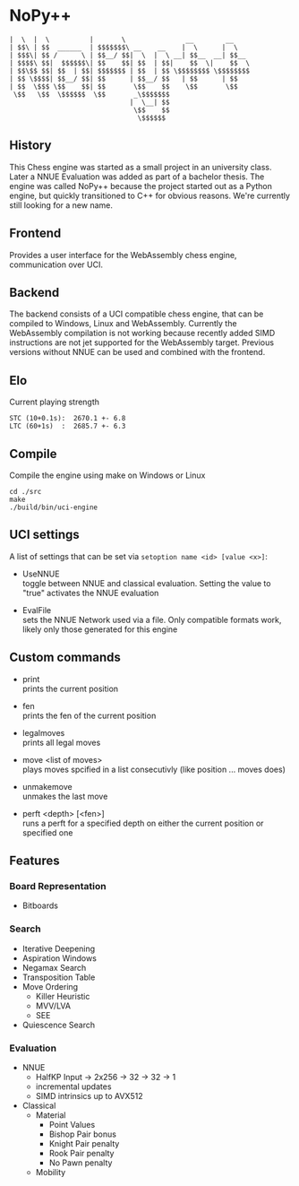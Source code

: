 # NoPy++
```__    __            _______                                
|  \  |  \          |       \               __        __    
| $$\ | $$  ______  | $$$$$$$\ __    __    |  \      |  \   
| $$$\| $$ /      \ | $$__/ $$|  \  |  \ __| $$__  __| $$__ 
| $$$$\ $$|  $$$$$$\| $$    $$| $$  | $$|    $$  \|    $$  \
| $$\$$ $$| $$  | $$| $$$$$$$ | $$  | $$ \$$$$$$$$ \$$$$$$$$
| $$ \$$$$| $$__/ $$| $$      | $$__/ $$   | $$      | $$   
| $$  \$$$ \$$    $$| $$       \$$    $$    \$$       \$$   
 \$$   \$$  \$$$$$$  \$$       _\$$$$$$$                    
                              |  \__| $$                    
                               \$$    $$                    
                                \$$$$$$               
```

## History

This Chess engine was started as a small project in an university class. Later a NNUE Evaluation was added as part of a bachelor thesis. The engine was called NoPy++ because the project started out as a Python engine, but quickly transitioned to C++ for obvious reasons. We're currently still looking for a new name.

## Frontend

Provides a user interface for the WebAssembly chess engine, communication over UCI.

## Backend

The backend consists of a UCI compatible chess engine, that can be compiled to Windows, Linux and WebAssembly. Currently the WebAssembly compilation is not working because recently added SIMD instructions are not jet supported for the WebAssembly target. Previous versions without NNUE can be used and combined with the frontend.

## Elo

Current playing strength

```
STC (10+0.1s):  2670.1 +- 6.8
LTC (60+1s)  :  2685.7 +- 6.3
```
## Compile

Compile the engine using make on Windows or Linux

```
cd ./src
make
./build/bin/uci-engine
```

## UCI settings

A list of settings that can be set via `setoption name <id> [value <x>]`:

* UseNNUE\
  toggle between NNUE and classical evaluation. Setting the value to "true" activates the NNUE evaluation

* EvalFile\
  sets the NNUE Network used via a file. Only compatible formats work, likely only those generated for this engine
## Custom commands

* print\
  prints the current position

* fen\
  prints the fen of the current position

* legalmoves\
  prints all legal moves

* move \<list of moves\>\
  plays moves spcified in a list consecutivly (like position ... moves does)

* unmakemove\
  unmakes the last move

* perft \<depth\> [\<fen\>]\
  runs a perft for a specified depth on either the current position or specified one

## Features

### Board Representation

* Bitboards

### Search

* Iterative Deepening
* Aspiration Windows
* Negamax Search
* Transposition Table
* Move Ordering
  * Killer Heuristic
  * MVV/LVA
  * SEE
* Quiescence Search

### Evaluation

* NNUE
  * HalfKP Input -> 2x256 -> 32 -> 32 -> 1
  * incremental updates
  * SIMD intrinsics up to AVX512
* Classical
  * Material
    * Point Values
    * Bishop Pair bonus
    * Knight Pair penalty
    * Rook Pair penalty
    * No Pawn penalty
  * Mobility